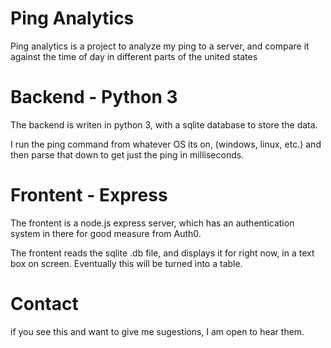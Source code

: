 # Ping Analytics
Ping analytics is a project to analyze my ping to a server, and compare it against the time of day in different parts of the united states

# Backend - Python 3
The backend is writen in python 3, with a sqlite database to store the data.

I run the ping command from whatever OS its on, (windows, linux, etc.) and then parse that down to get just the ping in milliseconds. 

# Frontent - Express
The frontent is a node.js express server, which has an authentication system in there for good measure from Auth0. 

The frontent reads the sqlite .db file, and displays it for right now, in a text box on screen. Eventually this will be turned into a table.

# Contact

if you see this and want to give me sugestions, I am open to hear them.

